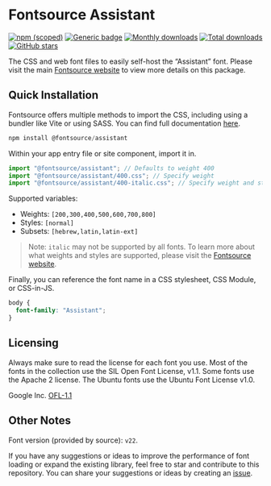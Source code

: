 # Fontsource Assistant

[![npm (scoped)](https://img.shields.io/npm/v/@fontsource/assistant?color=brightgreen)](https://www.npmjs.com/package/@fontsource/assistant) [![Generic badge](https://img.shields.io/badge/fontsource-passing-brightgreen)](https://github.com/fontsource/fontsource) [![Monthly downloads](https://badgen.net/npm/dm/@fontsource/assistant)](https://github.com/fontsource/fontsource) [![Total downloads](https://badgen.net/npm/dt/@fontsource/assistant)](https://github.com/fontsource/fontsource) [![GitHub stars](https://img.shields.io/github/stars/fontsource/fontsource.svg?style=social&label=Star)](https://github.com/fontsource/fontsource/stargazers)

The CSS and web font files to easily self-host the “Assistant” font. Please visit the main [Fontsource website](https://fontsource.org/fonts/assistant) to view more details on this package.

## Quick Installation

Fontsource offers multiple methods to import the CSS, including using a bundler like Vite or using SASS. You can find full documentation [here](https://fontsource.org/docs/getting-started/introduction).

```javascript
npm install @fontsource/assistant
```

Within your app entry file or site component, import it in.

```javascript
import "@fontsource/assistant"; // Defaults to weight 400
import "@fontsource/assistant/400.css"; // Specify weight
import "@fontsource/assistant/400-italic.css"; // Specify weight and style
```

Supported variables:
- Weights: `[200,300,400,500,600,700,800]`
- Styles: `[normal]`
- Subsets: `[hebrew,latin,latin-ext]`

> Note: `italic` may not be supported by all fonts. To learn more about what weights and styles are supported, please visit the [Fontsource website](https://fontsource.org/fonts/assistant).

Finally, you can reference the font name in a CSS stylesheet, CSS Module, or CSS-in-JS.

```css
body {
  font-family: "Assistant";
}
```

## Licensing
Always make sure to read the license for each font you use. Most of the fonts in the collection use the SIL Open Font License, v1.1. Some fonts use the Apache 2 license. The Ubuntu fonts use the Ubuntu Font License v1.0.

Google Inc.
[OFL-1.1](http://scripts.sil.org/OFL)

## Other Notes
Font version (provided by source): `v22`.

If you have any suggestions or ideas to improve the performance of font loading or expand the existing library, feel free to star and contribute to this repository. You can share your suggestions or ideas by creating an [issue](https://github.com/fontsource/fontsource/issues).